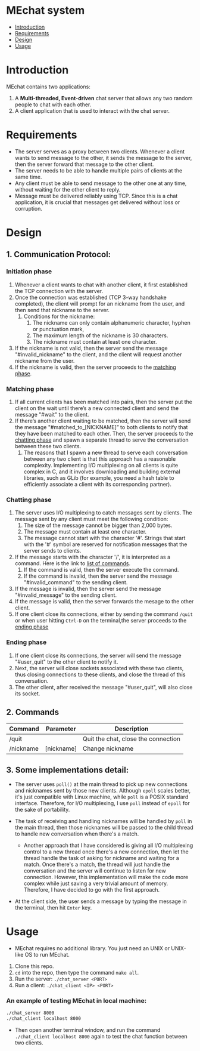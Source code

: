 # MEchat system

- [Introduction](#Introduction)
- [Requirements](#Requirements)
- [Design](#Design)
- [Usage](#Usage)

# Introduction

MEchat contains two applications:

1. A **Multi-threaded, Event-driven** chat server that allows any two random people to chat with each other.
2. A client application that is used to interact with the chat server.

# Requirements

- The server serves as a proxy between two clients. Whenever a client wants to send message to the other, it sends the message to the server, then the server forward that message to the other client.
- The server needs to be able to handle multiple pairs of clients at the same time.
- Any client must be able to send message to the other one at any time, without waiting for the other client to reply.
- Message must be delivered reliably using TCP. Since this is a chat application, it is crucial that messages get delivered without loss or corruption.

# Design

## 1. Communication Protocol:

### Initiation phase

1. Whenever a client wants to chat with another client, it first established the TCP connection with the server. 
2. Once the connection was established (TCP 3-way handshake completed), the client will prompt for an nickname from the user, and then send that nickname to the server.
    1. Conditions for the nickname:
        1. The nickname can only contain alphanumeric character, hyphen or punctuation mark,
        2. The maximum length of the nickname is 30 characters.
        3. The nickname must contain at least one character.
3. If the nickname is not valid, then the server send the message "#invalid_nickname" to the client, and the client will request another nickname from the user. 
4. If the nickname is valid, then the server proceeds to the [matching phase](#Matching-phase).

### Matching phase

1. If all current clients has been matched into pairs, then the server put the client on the wait until there’s a new connected client and send the message "#wait" to the client.
2. If there’s another client waiting to be matched, then the server will send the message "#matched_to_[NICKNAME]” to both clients to notify that they have been matched to each other. Then, the server proceeds to the [chatting phase](#Chatting-phase) and spawn a separate thread to serve the conversation between these two clients.
    1. The reasons that I spawn a new thread to serve each conversation between any two client is that this approach has a reasonable complexity. Implementing I/O multiplexing on all clients is quite complex in C, and it involves downloading and building external libraries, such as GLib (for example, you need a hash table to efficiently associate a client with its corresponding partner).

### Chatting phase

1. The server uses I/O multiplexing to catch messages sent by clients. The message sent by any client must meet the following condition:
    1. The size of the message cannot be bigger than 2,000 bytes.
    2. The message must contain at least one character.
    3. The message cannot start with the character '#'. Strings that start with the '#' symbol are reserved for notification messages that the server sends to clients.
2. If the message starts with the character '/', it is interpreted as a command. Here is the link to [list of commands](#2-Commands). 
    1. If the command is valid, then the server execute the command. 
    2. If the command is invalid, then the server send the message "#invalid_command" to the sending client. 
3. If the message is invalid, then the server send the message "#invalid_message" to the sending client.
4. If the message is valid, then the server forwards the mesage to the other client.
5. If one client close its connections, either by sending the command ```/quit``` or when user hitting ```Ctrl-D``` on the terminal,the server proceeds to the [ending phase](#Ending-phase)

### Ending phase

1. If one client close its connections, the server will send the message "#user_quit" to the other client to notify it. 
2. Next, the server will close sockets associated with these two clients, thus closing connections to these clients, and close the thread of this conversation.
3. The other client, after received the message "#user_quit", will also close its socket.

## 2. Commands
| Command       | Parameter             | Description                         |
| ------------- | --------------------- | ----------------------------------- |
| /quit         |                       | Quit the chat, close the connection |
| /nickname     | [nickname]            | Change nickname                     |

## 3. Some implementations detail:
- The server uses ```poll()``` at the main thread to pick up new connections and nicknames sent by those new clients. Although ```epoll``` scales better, it's just compatible with Linux machine, while ```poll``` is a POSIX standard interface. Therefore, for I/O multiplexing, I use ```poll``` instead of ```epoll``` for the sake of portability.

- The task of receiving and handling nicknames will be handled by ```poll``` in the main thread, then those nicknames will be passed to the child thread to handle new conversation when there's a match. 
    - Another approach that I have considered is giving all I/O multiplexing control to a new thread once there's a new connection, then let the thread handle the task of asking for nickname and waiting for a match. Once there's a match, the thread will just handle the conversation and the server will continue to listen for new connection. However, this implementation will make the code more complex while just saving a very trivial amount of memory. Therefore, I have decided to go with the first approach.

- At the client side, the user sends a message by typing the message in the terminal, then hit ```Enter``` key.

# Usage
- MEchat requires no additional library. You just need an UNIX or UNIX-like OS to run MEchat.
1. Clone this repo.
2. ```cd``` into the repo, then type the command ```make all```.
3. Run the server: ```./chat_server <PORT>```
4. Run a client: ```./chat_client <IP> <PORT>```

### An example of testing MEchat in local machine:
```bash
./chat_server 8000
./chat_client localhost 8000
```
- Then open another terminal window, and run the command ```./chat_client localhost 8000``` again to test the chat function between two clients.
